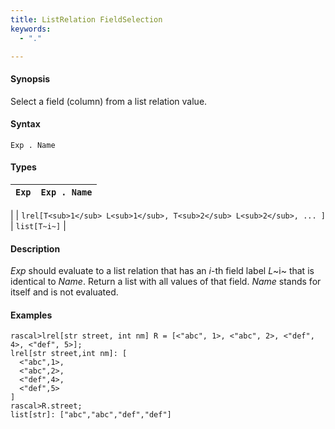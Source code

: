 ```yaml
---
title: ListRelation FieldSelection
keywords:
  - "."

---
```


#### Synopsis

Select a field (column) from a list relation value.

#### Syntax

`Exp . Name`

#### Types


|`Exp`                                 | `Exp . Name`  |
| --- | --- |
|
| `lrel[T<sub>1</sub> L<sub>1</sub>, T<sub>2</sub> L<sub>2</sub>, ... ]` | `list[T~i~]`     |


#### Description

_Exp_ should evaluate to a list relation that has an _i_-th field label _L_~i~ that is identical to _Name_.
Return a list with all values of that field.
_Name_ stands for itself and is not evaluated.

#### Examples


```rascal-shell
rascal>lrel[str street, int nm] R = [<"abc", 1>, <"abc", 2>, <"def", 4>, <"def", 5>];
lrel[str street,int nm]: [
  <"abc",1>,
  <"abc",2>,
  <"def",4>,
  <"def",5>
]
rascal>R.street;
list[str]: ["abc","abc","def","def"]
```


